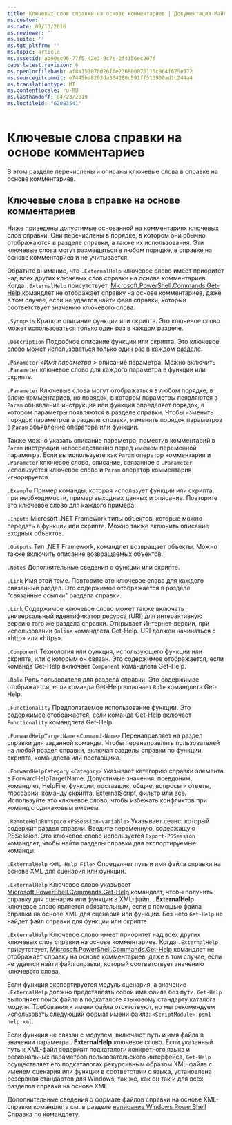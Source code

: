 ```yaml
---
title: Ключевых слов справки на основе комментариев | Документация Майкрософт
ms.custom: ''
ms.date: 09/13/2016
ms.reviewer: ''
ms.suite: ''
ms.tgt_pltfrm: ''
ms.topic: article
ms.assetid: ab90ec96-77f5-42e3-9c7e-2f4156ec207f
caps.latest.revision: 6
ms.openlocfilehash: af8a151070d26ffe236800076115c964f625e572
ms.sourcegitcommit: e7445ba8203da304286c591ff513900ad1c244a4
ms.translationtype: MT
ms.contentlocale: ru-RU
ms.lasthandoff: 04/23/2019
ms.locfileid: "62083541"
---
```

# <a name="comment-based-help-keywords"></a>Ключевые слова справки на основе комментариев

В этом разделе перечислены и описаны ключевые слова в справке на основе комментариев.

## <a name="keywords-in-comment-based-help"></a>Ключевые слова в справке на основе комментариев

Ниже приведены допустимые основанной на комментариях ключевых слов справки. Они перечислены в порядке, в котором они обычно отображаются в разделе справки, а также их использования. Эти ключевые слова могут размещаться в любом порядке, в справке на основе комментариев и не учитывается.

Обратите внимание, что `.ExternalHelp` ключевое слово имеет приоритет над всех других ключевых слов справки на основе комментариев. Когда `.ExternalHelp` присутствует, [Microsoft.PowerShell.Commands.Get-Help](/dotnet/api/Microsoft.PowerShell.Commands.Get-Help) командлет не отображает справку на основе комментариев, даже в том случае, если не удается найти файл справки, который соответствует значению ключевого слова.

`.Synopsis` Краткое описание функции или скрипта. Это ключевое слово может использоваться только один раз в каждом разделе.

`.Description` Подробное описание функции или скрипта. Это ключевое слово может использоваться только один раз в каждом разделе.

`.Parameter` *\<Имя параметра >* описание параметра. Можно включить `.Parameter` ключевое слово для каждого параметра в функции или скрипте.

`.Parameter` Ключевые слова могут отображаться в любом порядке, в блоке комментариев, но порядок, в котором параметры появляются в `Param` объявление инструкция или функция определяет порядок, в котором параметры появляются в разделе справки. Чтобы изменить порядок параметров в разделе справки, изменить порядок параметров в `Param` объявление оператора или функции.

Также можно указать описание параметра, поместив комментарий в `Param` инструкции непосредственно перед именем переменной параметра. Если вы используете как `Param` оператор комментария и `.Parameter` ключевое слово, описание, связанное с `.Parameter` используется ключевое слово и `Param` оператор комментария игнорируется.

`.Example` Пример команды, которая использует функции или скрипта, при необходимости, пример выходных данных и описание. Повторите это ключевое слово для каждого примера.

`.Inputs` Microsoft .NET Framework типы объектов, которые можно передать в функции или скрипте. Можно также включить описание входных объектов.

`.Outputs` Тип .NET Framework, командлет возвращает объекты. Можно также включить описание возвращаемых объектов.

`.Notes` Дополнительные сведения о функции или скрипте.

`.Link` Имя этой теме. Повторите это ключевое слово для каждого связанный раздел. Это содержимое отображается в разделе "связанные ссылки" раздела справки.

`.Link` Содержимое ключевое слово может также включать универсальный идентификатор ресурса (URI) для интерактивную версию того же раздела справки. Открывает Интернет-версии, при использовании `Online` командлета Get-Help. URI должен начинаться с «http» или «https».

`.Component` Технология или функция, использующего функции или скрипте, или с которым он связан. Это содержимое отображается, если команда Get-Help включает `Component` командлета Get-Help.

`.Role` Роль пользователя для раздела справки. Это содержимое отображается, если команда Get-Help включает `Role` командлета Get-Help.

`.Functionality` Предполагаемое использование функции. Это содержимое отображается, если команда Get-Help включает `Functionality` командлета Get-Help.

`.ForwardHelpTargetName` `<Command-Name>` Перенаправляет на раздел справки для заданной команды. Чтобы перенаправлять пользователей на любой раздел справки, включая разделы справки по функции, скрипта, командлета или поставщика.

`.ForwardHelpCategory` `<Category>` Указывает категорию справки элемента в ForwardHelpTargetName. Допустимые значения: псевдоним, командлет, HelpFile, функции, поставщик, общие, вопросы и ответы, глоссарий, команду скрипта, ExternalScript, фильтр или все. Используйте это ключевое слово, чтобы избежать конфликтов при команд с одинаковым именем.

`.RemoteHelpRunspace` `<PSSession-variable>` Указывает сеанс, который содержит раздел справки. Введите переменную, содержащую PSSession. Это ключевое слово используется `Export-PSSession` командлет, чтобы найти разделы справки для экспортируемые команды.

`.ExternalHelp` `<XML Help File>` Определяет путь и имя файла справки на основе XML для сценария или функции.

`.ExternalHelp` Ключевое слово указывает [Microsoft.PowerShell.Commands.Get-Help](/dotnet/api/Microsoft.PowerShell.Commands.Get-Help) командлет, чтобы получить справку для сценария или функции в XML-файл. **. ExternalHelp** ключевое слово является обязательным, если с помощью файла справки на основе XML для сценария или функции. Без него `Get-Help` не найдет файл справки для функции или скрипте.

`.ExternalHelp` Ключевое слово имеет приоритет над всех других ключевых слов справки на основе комментариев. Когда `.ExternalHelp` присутствует, [Microsoft.PowerShell.Commands.Get-Help](/dotnet/api/Microsoft.PowerShell.Commands.Get-Help) командлет не отображает справку на основе комментариев, даже в том случае, если не удается найти файл справки, который соответствует значению ключевого слова.

Если функция экспортируется модуль сценария, а значение `.ExternalHelp` должно представлять собой имя файла без пути. `Get-Help` выполняет поиск файла в подкаталоге языковому стандарту каталога модуля. Требования к имени файла отсутствуют, но мы рекомендуем использовать следующий формат имени файла: `<ScriptModule>.psm1-help.xml`.

Если функция не связан с модулем, включают путь и имя файла в значении параметра **. ExternalHelp** ключевое слово. Если указанный путь к XML-файл содержит подкаталоги конкретного языка и региональных параметров пользовательского интерфейса, `Get-Help` осуществляет его подкаталогах рекурсивным образом XML-файла с именем сценария или функции в соответствии с языка, установлена резервная стандартов для Windows, так же, как он так и для всех разделов справки на основе XML.

Дополнительные сведения о формате файлов справки на основе XML-справки командлета см. в разделе [написание Windows PowerShell Справка по командлету](./writing-help-for-windows-powershell-cmdlets.md).